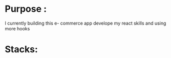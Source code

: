 # Purpose :
 I currently building this e- commerce app develope my react skills and using more hooks

# Stacks:
